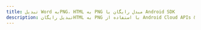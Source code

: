 ---title: تبدیل Word بهPNG، HTML به PNG مبدل رایگان یا Android SDKdescription: تبدیل رایگانHTML به PNG با استفاده از Android Cloud APIs & SDK. همچنین اسناد Microsoft Word و OpenOffice را در Cloud ایجاد، ویرایش و رندر کنید.---